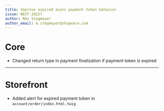 ```yaml
---
title: Improve expired async payment token behavior
issue: NEXT-20227
author: Max Stegmeyer
author_email: m.stegmeyer@shopware.com
---
```

# Core
* Changed return type in payment finalization if payment token is expired
___
# Storefront
* Added alert for expired payment token in `account/order/index.html.twig`

